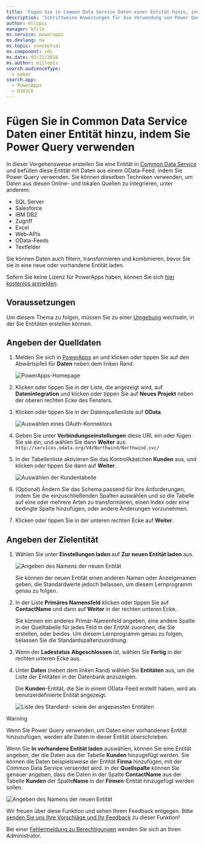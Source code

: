 ```yaml
---
title: 'Fügen Sie in Common Data Service Daten einer Entität hinzu, indem Sie Power Query verwenden | Microsoft Docs'
description: 'Schrittweise Anweisungen für die Verwendung von Power Query, um Daten einer neuen oder vorhandenen Entität aus einer anderen Datenquelle im Common Data Service hinzuzufügen.'
author: mllopis
manager: kfile
ms.service: powerapps
ms.devlang: na
ms.topic: conceptual
ms.component: cds
ms.date: 03/21/2018
ms.author: millopis
search.audienceType:
  - maker
search.app:
  - PowerApps
  - D365CE
---
```


# <a name="add-data-to-an-entity-in-common-data-service-by-using-power-query"></a>Fügen Sie in Common Data Service Daten einer Entität hinzu, indem Sie Power Query verwenden
In dieser Vorgehensweise erstellen Sie eine Entität in [Common Data Service](data-platform-intro.md) und befüllen diese Entität mit Daten aus einem OData-Feed, indem Sie Power Query verwenden. Sie können dieselben Techniken verwenden, um Daten aus diesen Online- und lokalen Quellen zu integrieren, unter anderem:

* SQL Server
* Salesforce
* IBM DB2
* Zugriff
* Excel
* Web-APIs
* OData-Feeds
* Textfelder

Sie können Daten auch filtern, transformieren und kombinieren, bevor Sie sie in eine neue oder vorhandene Entität laden.

Sofern Sie keine Lizenz für PowerApps haben, können Sie sich [hier kostenlos anmelden](../signup-for-powerapps.md).

## <a name="prerequisites"></a>Voraussetzungen
Um diesem Thema zu folgen, müssen Sie zu einer [Umgebung](../canvas-apps/working-with-environments.md) wechseln, in der Sie Entitäten erstellen können.

## <a name="specify-the-source-data"></a>Angeben der Quelldaten

1. Melden Sie sich in [PowerApps](https://web.powerapps.com/?utm_source=padocs&utm_medium=linkinadoc&utm_campaign=referralsfromdoc) an und klicken oder tippen Sie auf den Abwärtspfeil für **Daten** neben dem linken Rand.

    ![PowerApps-Homepage](./media/data-platform-cds-newentity-pq/sign-in.png)

1. Klicken oder tippen Sie in der Liste, die angezeigt wird, auf **Datenintegration** und klicken oder tippen Sie auf **Neues Projekt** neben der oberen rechten Ecke des Fensters.

1. Klicken oder tippen Sie in der Datenquellenliste auf **OData**.

    ![Auswählen eines OAuth-Konnektors](./media/data-platform-cds-newentity-pq/choose-odata.png)

1. Geben Sie unter **Verbindungseinstellungen** diese URL ein oder fügen Sie sie ein, und wählen Sie dann **Weiter** aus:<br>
`http://services.odata.org/V4/Northwind/Northwind.svc/`

1. In der Tabellenliste aktivieren Sie das Kontrollkästchen **Kunden** aus, und klicken oder tippen Sie dann auf **Weiter**.

    ![Auswählen der Kundentabelle](./media/data-platform-cds-newentity-pq/select-table.png)

1. (Optional) Ändern Sie das Schema passend für Ihre Anforderungen, indem Sie die einzuschließenden Spalten auswählen und so die Tabelle auf eine oder mehrere Arten zu transformieren, einen Index oder eine bedingte Spalte hinzufügen, oder andere Änderungen vorzunehmen.

1. Klicken oder tippen Sie in der unteren rechten Ecke auf **Weiter**.

## <a name="specify-the-target-entity"></a>Angeben der Zielentität
1. Wählen Sie unter **Einstellungen laden** auf **Zur neuen Entität laden** aus.

    ![Angeben des Namens der neuen Entität](./media/data-platform-cds-newentity-pq/new-entity-name.png)

    Sie können der neuen Entität einen anderen Namen oder Anzeigenamen geben, die Standardwerte jedoch belassen, um diesem Lernprogramm genau zu folgen.

1. In der Liste **Primäres Namensfeld** klicken oder tippen Sie auf **ContactName** und dann auf **Weiter** in der rechten unteren Ecke.

    Sie können ein anderes Primär-Namenfeld angeben, eine andere Spalte in der Quelltabelle für jedes Feld in der Entität zuordnen, die Sie erstellen, oder beides. Um diesem Lernprogramm genau zu folgen, belassen Sie die Standardspaltenzuordnung.

1. Wenn der **Ladestatus** **Abgeschlossen** ist, wählen Sie **Fertig** in der rechten unteren Ecke aus.

1. Unter **Daten** (neben dem linken Rand) wählen Sie **Entitäten** aus, um die Liste der Entitäten in der Datenbank anzuzeigen.

    Die **Kunden**-Entität, die Sie in einem OData-Feed erstellt haben, wird als benutzerdefinierte Entität angezeigt.

    ![Liste des Standard- sowie der angepassten Entitäten](./media/data-platform-cds-newentity-pq/entity-list.png)

> [!WARNING]
> Wenn Sie Power Query verwenden, um Daten einer vorhandenen Entität hinzuzufügen, werden alle Daten in dieser Entität überschrieben.

Wenn Sie **In vorhandene Entität laden** auswählen, können Sie eine Entität angeben, der die Daten aus der Tabelle **Kunden** hinzugefügt werden. Sie können die Daten beispielsweise der Entität **Firma** hinzufügen, mit der Common Data Service versendet wird. In der **Quellspalte** können Sie genauer angeben, dass die Daten in der Spalte **ContactName** aus der Tabelle **Kunden** der Spalte**Name** in der **Firmen**-Entität hinzugefügt werden sollen.

![Angeben des Namens der neuen Entität](./media/data-platform-cds-newentity-pq/existing-entity.png)

Wir freuen über diese Funktion und sehen Ihrem Feedback entgegen. Bitte [senden Sie uns Ihre Vorschläge und Ihr Feedback](https://powerusers.microsoft.com/t5/PowerApps-Community/ct-p/PowerApps1) zu dieser Funktion!

Bei einer [Fehlermeldung zu Berechtigungen](data-platform-cds-newentity-troubleshooting-mashup.md) wenden Sie sich an Ihren Administrator.
